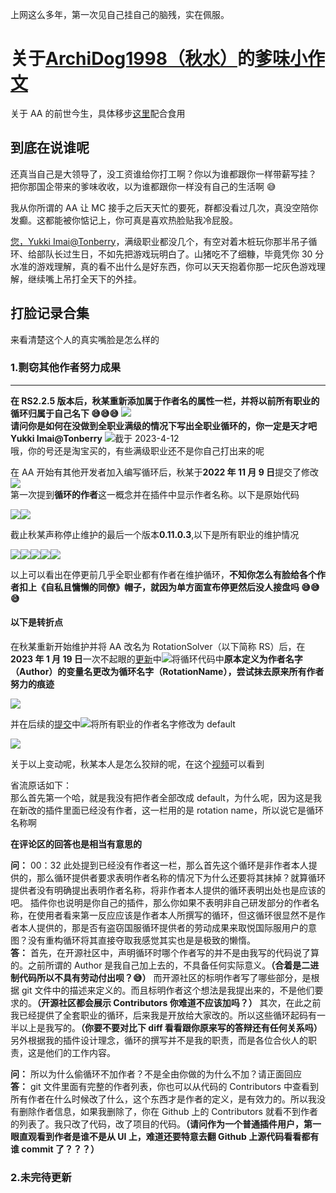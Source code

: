 上网这么多年，第一次见自己挂自己的脑残，实在佩服。

# 关于[ArchiDog1998（秋水）](https://github.com/ArchiDog1998)的[爹味小作文](https://archidog1998.github.io/RotationSolver/#/ChineseServer/)

关于 AA 的前世今生，具体移步[这里](https://github.com/ArchiDog1998/RotationSolver#%E5%AF%B9%E4%BA%8E%E5%9B%BD%E6%9C%8D%E7%94%A8%E6%88%B7)配合食用

## 到底在说谁呢

还真当自己是大领导了，没工资谁给你打工啊？你以为谁都跟你一样带薪写挂？
把你那国企带来的爹味收收，以为谁都跟你一样没有自己的生活啊 😅

我从你所谓的 AA 让 MC 接手之后天天忙的要死，群都没看过几次，真没空陪你发癫。这都能被你惦记上，你可真是喜欢热脸贴我冷屁股。

[您，Yukki Imai@Tonberry](https://jp.finalfantasyxiv.com/lodestone/character/38751017/)，满级职业都没几个，有空对着木桩玩你那半吊子循环、给部队长过生日，不如先把游戏玩明白了。山猪吃不了细糠，毕竟凭你 30 分水准的游戏理解，真的看不出什么是好东西，你可以天天抱着你那一坨灰色游戏理解，继续嘴上吊打全天下的外挂。

## 打脸记录合集

来看清楚这个人的真实嘴脸是怎么样的

### 1.剽窃其他作者努力成果

---

**在 RS2.2.5 版本后，秋某重新添加属于作者名的属性一栏，并将以前所有职业的循环归属于自己名下 😅😅😅** ![](img/1-13.png)  
**请问你是如何在没做到全职业满级的情况下写出全职业循环的，你一定是天才吧 Yukki Imai@Tonberry** ![](img/1-14.png)截于 2023-4-12  
哦，你的号还是淘宝买的，有些满级职业还不是你自己打出来的呢

在 AA 开始有其他开发者加入编写循环后，秋某于**2022 年 11 月 9 日**提交了修改![](img/1-1.png)  
第一次提到**循环的作者**这一概念并在插件中显示作者名称。以下是原始代码

![](img/1-2.png)![](img/1-3.png)

截止秋某声称停止维护的最后一个版本**0.11.0.3**,以下是所有职业的维护情况

![](img/1-4.png)![](img/1-5.png)![](img/1-6.png)![](img/1-7.png)![](img/1-8.png)

以上可以看出在停更前几乎全职业都有作者在维护循环，**不知你怎么有脸给各个作者扣上《自私且慵懒的同僚》帽子，就因为单方面宣布停更然后没人接盘吗 😅😅😅**

#### 以下是转折点

在秋某重新开始维护并将 AA 改名为 RotationSolver（以下简称 RS）后，在**2023 年 1 月 19 日**一次不起眼的[更新](https://github.com/ArchiDog1998/RotationSolver/commit/c770978fd50f87380b11129bddb86f25969013dc)中![](img/1-9.png)将循环代码中**原本定义为作者名字（Author）的变量名更改为循环名字（RotationName），尝试抹去原来所有作者努力的痕迹**

![](img/1-10.png)

并在后续的[提交](https://github.com/ArchiDog1998/RotationSolver/commit/c9dec3bc99b7518000f155d8453495c5d774b246)中![](img/1-11.png)将所有职业的作者名字修改为 default

![](img/1-12.png)

关于以上变动呢，秋某本人是怎么狡辩的呢，在这个[视频](https://www.bilibili.com/video/BV1624y1z7iv/)可以看到

省流原话如下：   
那么首先第一个哈，就是我没有把作者全部改成 default，为什么呢，因为这是我在新改的插件里面已经没有作者，这一栏用的是 rotation name，所以说它是循环名称啊

**在评论区的回答也是相当有意思的**

**问：** 00：32 此处提到已经没有作者这一栏，那么首先这个循环是非作者本人提供的，那么循环提供者要求表明作者名称的情况下为什么还要将其抹掉？就算循环提供者没有明确提出表明作者名称，将非作者本人提供的循环表明出处也是应该的吧。
插件你也说明是你自己的插件，那么你如果不表明非自己研发部分的作者名称，在使用者看来第一反应应该是作者本人所撰写的循环，但这循环很显然不是作者本人提供的，那是否有盗窃国服循环提供者的劳动成果来取悦国际服用户的意图？没有重构循环将其直接夺取我感觉其实也是是极致的懒惰。  
**答：** 首先，在开源社区中，声明循环时哪个作者写的并不是由我写的代码说了算的。之前所谓的 Author 是我自己加上去的，不具备任何实际意义。**（合着是二进制代码所以不具有劳动付出呗？😅）** 而开源社区的标明作者写了哪些部分，是根据 git 文件中的描述来定义的。而且标明作者这个想法是我提出来的，不是他们要求的。**（开源社区都会展示 Contributors 你难道不应该加吗？）** 其次，在此之前我已经提供了全套职业的循环，后来我是开放给大家改的。所以这些循环起码有一半以上是我写的。**（你要不要对比下 diff 看看跟你原来写的答辩还有任何关系吗）** 另外根据我的插件设计理念，循环的撰写并不是我的职责，而是各位合伙人的职责，这是他们的工作内容。

**问：** 所以为什么偷循环不加作者？不是全由你做的为什么不加？请正面回应  
**答：** git 文件里面有完整的作者列表，你也可以从代码的 Contributors 中查看到所有作者在什么时候改了什么，这个东西才是作者的定义，是有效力的。所以我没有删除作者信息，如果我删除了，你在 Github 上的 Contributors 就看不到作者的列表了。我只改了代码，改了项目的代码。**（请问作为一个普通插件用户，第一眼直观看到作者是谁不是从 UI 上，难道还要特意去翻 Github 上源代码看看都有谁 commit 了？？？）**

### 2.未完待更新
